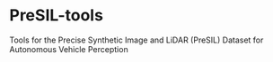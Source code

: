 # PreSIL-tools
Tools for the Precise Synthetic Image and LiDAR (PreSIL) Dataset for Autonomous Vehicle Perception
